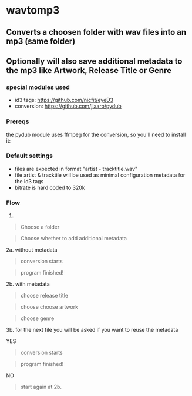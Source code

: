 # wavtomp3

## Converts a choosen folder with wav files into an mp3 (same folder)
## Optionally will also save additional metadata to the mp3 like Artwork, Release Title or Genre

### special modules used
- id3 tags: https://github.com/nicfit/eyeD3
- conversion: https://github.com/jiaaro/pydub

### Prereqs
the pydub module uses ffmpeg for the conversion, so you'll need to install it:

[mac]: https://github.com/fluent-ffmpeg/node-fluent-ffmpeg/wiki/Installing-ffmpeg-on-Mac-OS-X
[windows]: https://windowsloop.com/install-ffmpeg-windows-10/
[linux]: https://linuxize.com/post/how-to-install-ffmpeg-on-debian-9/

### Default settings
- files are expected in format "artist - tracktitle.wav"
- file artist & tracktile will be used as minimal configuration metadata for the id3 tags
- bitrate is hard coded to 320k

### Flow

1.

> Choose a folder

> Choose whether to add additional metadata

2a. without metadata 

> conversion starts

> program finished!

2b. with metadata

> choose release title

> choose choose artwork

> choose genre

3b. for the next file you will be asked if you want to reuse the metadata

YES

> conversion starts

> program finished!

NO

> start again at 2b.
